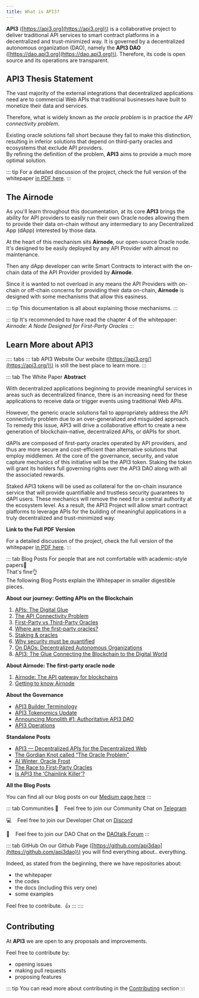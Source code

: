 ```yaml
---
title: What is API3?
---
```


**API3** \([https://api3.org](https://api3.org)\) is a collaborative project to deliver traditional API services to smart contract platforms in a decentralized and trust-minimized way. It is governed by a decentralized autonomous organization \(DAO\), namely the **API3 DAO** \([https://dao.api3.org](https://dao.api3.org)\). Therefore, its code is open source and its operations are transparent.

## API3 Thesis Statement

The vast majority of the external integrations that decentralized applications need are to commercial Web APIs that traditional businesses have built to monetize their data and services.

Therefore, what is widely known as _the oracle problem_ is in practice _the API connectivity problem_.

Existing oracle solutions fall short because they fail to make this distinction, resulting in inferior solutions that depend on third-party oracles and ecosystems that exclude API providers.  
By refining the definition of the problem, **API3** aims to provide a much more optimal solution.

::: tip
For a detailed discussion of the project, check the full version of the whitepaper [in PDF here](https://raw.githubusercontent.com/api3dao/api3-whitepaper/master/api3-whitepaper.pdf).
:::

## The Airnode

As you'll learn throughout this documentation, at its core **API3** brings the ability for API providers to easily run their own Oracle nodes allowing them to provide their data on-chain without any intermediary to any Decentralized App \(dApp\) interested by those data.

At the heart of this mechanism sits **Airnode**, our open-source Oracle node.  
It's designed to be easily deployed by any API Provider with almost no maintenance.

Then any dApp developer can write Smart Contracts to interact with the on-chain data of the API Provider provided by **Airnode**.

Since it is wanted to not overload in any means the API Providers with on-chain or off-chain concerns for providing their data on-chain, **Airnode** is designed with some mechanisms that allow this easiness.

::: tip
This documentation is all about explaining those mechanisms.
:::

::: tip
It's recommended to have read the chapter 4 of the whitepaper: _Airnode: A Node Designed for First-Party Oracles_
:::

## Learn More about API3

<!-- START TAB BOX -->
:::: tabs
::: tab API3 Website
Our website \([https://api3.org/](https://api3.org/)\) is still the best place to learn more.
:::

::: tab The White Paper
**Abstract**

With decentralized applications beginning to provide meaningful services in areas such as decentralized finance, there is an increasing need for these applications to receive data or trigger events using traditional Web APIs.

However, the generic oracle solutions fail to appropriately address the API connectivity problem due to an over-generalized and misguided approach. To remedy this issue, API3 will drive a collaborative effort to create a new generation of blockchain-native, decentralized APIs, or dAPIs for short.

dAPIs are composed of first-party oracles operated by API providers, and thus are more secure and cost-efficient than alternative solutions that employ middlemen. At the core of the governance, security, and value capture mechanics of this initiative will be the API3 token. Staking the token will grant its holders full governing rights over the API3 DAO along with all the associated rewards.

Staked API3 tokens will be used as collateral for the on-chain insurance service that will provide quantifiable and trustless security guarantees to dAPI users. These mechanics will remove the need for a central authority at the ecosystem level. As a result, the API3 Project will allow smart contract platforms to leverage APIs for the building of meaningful applications in a truly decentralized and trust-minimized way.

**Link to the Full PDF Version**

For a detailed discussion of the project, check the full version of the whitepaper [in PDF here](https://raw.githubusercontent.com/api3dao/api3-whitepaper/master/api3-whitepaper.pdf).
:::

::: tab Blog Posts
For people that are not comfortable with academic-style papers📜   
That's fine👌  
The following Blog Posts explain the Whitepaper in smaller digestible pieces.

**About our journey: Getting APIs on the Blockchain**

1. [APIs: The Digital Glue](https://medium.com/api3/apis-the-digital-glue-7ac87566e773)
2. [The API Connectivity Problem](https://medium.com/api3/the-api-connectivity-problem-bd7fa0420636)
3. [First-Party vs Third-Party Oracles](https://medium.com/api3/first-party-vs-third-party-oracles-90356e3cffe5)
4. [Where are the first-party oracles?](https://medium.com/api3/where-are-the-first-party-oracles-5078cebaf17)
5. [Staking & oracles](https://medium.com/api3/staking-oracles-c91f2f5bcf6d)
6. [Why security must be quantified](https://medium.com/api3/why-security-must-be-quantified-3d2dd06c4909)
7. [On DAOs: Decentralized Autonomous Organizations](https://medium.com/api3/on-daos-decentralized-autonomous-organizations-84c00abb89bc)
8. [API3: The Glue Connecting the Blockchain to the Digital World](https://medium.com/api3/api3-the-glue-connecting-the-blockchain-to-the-digital-world-129e61ec598f)

**About Airnode: The first-party oracle node**

1. [Airnode: The API gateway for blockchains](https://medium.com/api3/airnode-the-api-gateway-for-blockchains-8b07ff136840)
2. [Getting to know Airnode](https://medium.com/api3/getting-to-know-airnode-162e50ea243e)

**About the Governance**

* [API3 Builder Terminology](https://medium.com/api3/api3-builder-terminology-dd398fe447c3)
* [API3 Tokenomics Update](https://medium.com/api3/api3-tokenomics-update-f032d6e49b30)
* [Announcing Monolith \#1: Authoritative API3 DAO](https://medium.com/api3/announcing-monolith-1-authoritative-api3-dao-ec9ca6d044f8)
* [API3 Operations](https://medium.com/api3/api3-operations-a35c93a3a9d)

**Standalone Posts**

* [API3 — Decentralized APIs for the Decentralized Web](https://medium.com/api3/api3-decentralized-apis-for-the-decentralized-web-d711f47190ac)
* [The Gordian Knot called “The Oracle Problem”](https://medium.com/api3/the-gordian-knot-called-the-oracle-problem-e9731c55da13)
* [AI Winter, Oracle Frost](https://medium.com/api3/ai-winter-oracle-frost-4fffe9bfdb95)
* [The Race to First-Party Oracles](https://medium.com/api3/the-race-to-first-party-oracles-87fab596e906)
* [Is API3 the ‘Chainlink Killer’?](https://medium.com/api3/is-api3-the-chainlink-killer-3bd59f93c895)

**All the Blog Posts**

You can find all our blog posts on our [Medium page here](https://medium.com/api3)
:::

::: tab Communities
💬 &nbsp;&nbsp; Feel free to join our Community Chat on [Telegram](https://t.me/API3DAO)

💻 &nbsp;&nbsp; Feel free to join our Developer Chat on [Discord](https://discord.gg/qnRrcfnm5W)

💬 &nbsp;&nbsp; Feel free to join our DAO Chat on the [DAOtalk Forum](https://daotalk.org/c/daos/api3-dao/37)
:::

::: tab GitHub
On our Github Page \([https://github.com/api3dao](https://github.com/api3dao)\) you will find everything about.. everything.

Indeed, as stated from the beginning, there we have repositories about:

* the whitepaper
* the codes
* the docs \(including this very one\)
* some examples

Feel free to contribute. &nbsp;👍
:::
::::
<!-- END TAB BOX -->

## Contributing

At **API3** we are open to any proposals and improvements.

Feel free to contribute by:

* opening issues
* making pull requests
* proposing features

::: tip
You can read more about contributing in the [Contributing](./contributing.html) section
:::



